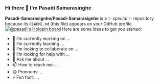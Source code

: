 ### Hi there 👋 I'm Pasadi Samarasinghe

**Pasadi-Samarasignhe/Pasadi-Samarasignhe** is a ✨ _special_ ✨ repository because its `README.md` (this file) appears on your GitHub profile.
[![@pasadi's Holopin board](https://holopin.me/pasadi)](https://holopin.io/@pasadi)
Here are some ideas to get you started:

- 🔭 I’m currently working on ...
- 🌱 I’m currently learning ...
- 👯 I’m looking to collaborate on ...
- 🤔 I’m looking for help with ...
- 💬 Ask me about ...
- 📫 How to reach me: ...
- 😄 Pronouns: ...
- ⚡ Fun fact: ...

